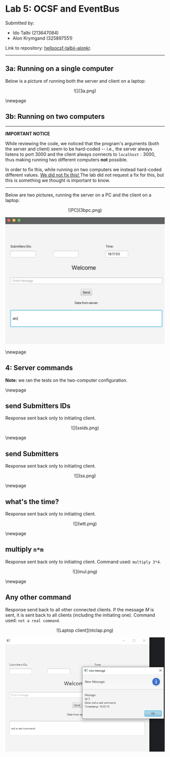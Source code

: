# Lab 5: OCSF and EventBus

Submitted by:
- Ido Talbi (213647084)
- Alon Krymgand (325897551)

Link to repository: [helloocsf-talbii-alonkr](https://github.com/SWEng-Tutorial/helloocsf-talbii-alonkr).

---

## 3a: Running on a single computer

Below is a picture of running both the server and client on a laptop:

<center> ![](3a.png) </center>

\newpage
## 3b: Running on two computers

-----------

**IMPORTANT NOTICE**

While reviewing the code, we noticed that the program's arguments (both the server and client) seem to be hard-coded -- i.e., the server always listens to port $3000$ and the client always connects to $\texttt{localhost}:3000$, thus making running two different computers **not** possible.

In order to fix this, while running on two computers we instead hard-coded different values. <u> We did not fix this! </u> The lab did not request a fix for this, but this is something we thought is important to know.

----------

Below are two pictures, running the server on a PC and the client on a laptop:
<center>
![PC](3bpc.png) 

![Laptop](3blap.png)
</center>

\newpage
## 4: Server commands

**Note:** we ran the tests on the two-computer configuration.

\newpage
## send Submitters IDs

Response sent back only to initiating client.

<center>
![](ssids.png)
</center>

\newpage
## send Submitters

Response sent back only to initiating client.

<center>
![](ss.png)
</center>

\newpage
## what's the time?

Response sent back only to initiating client.

<center>
![](wtt.png)
</center>

\newpage
## multiply `n*m`

Response sent back only to initiating client. Command used: `multiply 3*4`.

<center>
![](mul.png)
</center>

\newpage
## Any other command

Response send back to all other connected clients. If the message $M$ is sent, it is sent back to all clients (including the initiating one). Command used: `not a real command`.

<center>
![Laptop client](ntclap.png)

![PC client](ntcpc.png)
</center>
